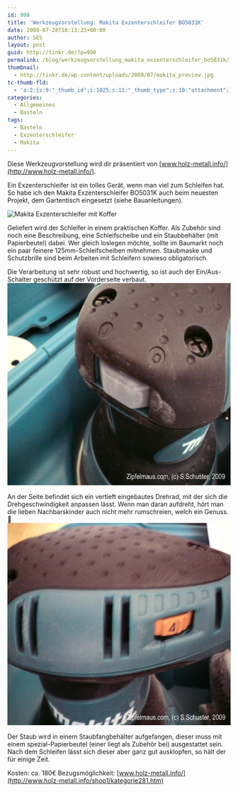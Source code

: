 ```yaml
---
id: 998
title: 'Werkzeugvorstellung: Makita Exzenterschleifer BO5031K'
date: 2009-07-28T18:13:23+00:00
author: SES
layout: post
guid: http://tinkr.de/?p=998
permalink: /blog/werkzeugvorstellung_makita_exzenterschleifer_bo5031k/
thumbnail:
  - http://tinkr.de/wp-content/uploads/2009/07/makita_preview.jpg
tc-thumb-fld:
  - 'a:2:{s:9:"_thumb_id";i:1025;s:11:"_thumb_type";s:10:"attachment";}'
categories:
  - Allgemeines
  - Basteln
tags:
  - Basteln
  - Exzenterschleifer
  - Makita
---
```

Diese Werkzeugvorstellung wird dir präsentiert von [www.holz-metall.info/](http://www.holz-metall.info/).

Ein Exzenterschleifer ist ein tolles Gerät, wenn man viel zum Schleifen hat. So habe ich den Makita Exzenterschleifer BO5031K auch beim neuesten Projekt, dem Gartentisch eingesetzt (siehe Bauanleitungen).

<img loading="lazy" src="/assets/2009/07/makita1.jpg" alt="Makita Exzenterschleifer mit Koffer" title="Makita Exzenterschleifer mit Koffer" width="606" height="455" class="alignnone size-full wp-image-999" srcset="/assets/2009/07/makita1.jpg 606w, /assets/2009/07/makita1-300x225.jpg 300w" sizes="(max-width: 606px) 100vw, 606px" />

Geliefert wird der Schleifer in einem praktischen Koffer. Als Zubehör sind noch eine Beschreibung, eine Schleifscheibe und ein Staubbehälter (mit Papierbeutel) dabei. Wer gleich loslegen möchte, sollte im Baumarkt noch ein paar feinere 125mm-Schleifscheiben mitnehmen. Staubmaske und Schutzbrille sind beim Arbeiten mit Schleifern sowieso obligatorisch.

Die Verarbeitung ist sehr robust und hochwertig, so ist auch der Ein/Aus-Schalter geschützt auf der Vorderseite verbaut.
<img loading="lazy" src="/assets/2009/07/makita2.jpg" alt="geschützter Ein/Aus-Schalter" title="geschützter Ein/Aus-Schalter" width="606" height="455" class="alignnone size-full wp-image-999" />

An der Seite befindet sich ein vertieft eingebautes Drehrad, mit der sich die Drehgeschwindigkeit anpassen lässt. Wenn man daran aufdreht, hört man die lieben Nachbarskinder auch nicht mehr rumschreien, welch ein Genuss. 🙂
<img loading="lazy" src="/assets/2009/07/makita3.jpg" alt="Anpassung der Drehgeschwindigkeit" title="Anpassung der Drehgeschwindigkeit" width="606" height="455" class="alignnone size-full wp-image-999" />

Der Staub wird in einem Staubfangbehälter aufgefangen, dieser muss mit einem spezial-Papierbeutel (einer liegt als Zubehör bei) ausgestattet sein. Nach dem Schleifen lässt sich dieser aber ganz gut ausklopfen, so hält der für einige Zeit.

Kosten: ca. 180€
Bezugsmöglichkeit: [www.holz-metall.info/](http://www.holz-metall.info/shop1/kategorie281.htm)

